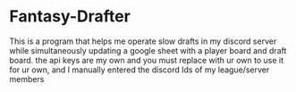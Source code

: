 # Fantasy-Drafter
This is a program that helps me operate slow drafts in my discord server while simultaneously updating a google sheet with a player board and draft board. the api keys are my own and you must replace with ur own to use it for ur own, and I manually entered the discord Ids of my league/server members

